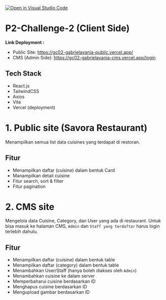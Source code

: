[![Open in Visual Studio Code](https://classroom.github.com/assets/open-in-vscode-2e0aaae1b6195c2367325f4f02e2d04e9abb55f0b24a779b69b11b9e10269abc.svg)](https://classroom.github.com/online_ide?assignment_repo_id=19799081&assignment_repo_type=AssignmentRepo)

# P2-Challenge-2 (Client Side)

**Link Deployment :**
- Public Site: https://gc02-gabrielavania-public.vercel.app/
- CMS (Admin Side): https://gc02-gabrielavania-cms.vercel.app/login

## Tech Stack

- React.js
- TailwindCSS
- Axios
- Vite
- Vercel (deployment)

# 1. Public site (Savora Restaurant)

Menampilkan semua list data cuisines yang terdapat di restoran.

## Fitur

- Menampilkan daftar (cuisine) dalam bentuk Card
- Manampilkan detail cuisine
- Fitur search, sort & filter
- Fitur pagination

# 2. CMS site

Mengelola data Cuisine, Category, dan User yang ada di restaurant. Untuk bisa masuk ke halaman CMS, `Admin` dan `Staff yang terdaftar` harus login terlebih dahulu.

## Fitur

- Menampilkan daftar (cuisine) dalam bentuk table
- Menampilkan daftar (category) dalam bentuk table
- Menambahkan User/Staff (hanya boleh diakses oleh `Admin`)
- Menambahkan cuisine ke dalam server
- Memperbaharui cuisine berdasarkan ID
- Menghapus cuisine berdasarkan ID
- Mengupload gambar berdasarkan ID
